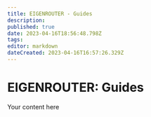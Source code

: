 ```yaml
---
title: EIGENROUTER - Guides
description: 
published: true
date: 2023-04-16T18:56:48.798Z
tags: 
editor: markdown
dateCreated: 2023-04-16T16:57:26.329Z
---
```


# EIGENROUTER: Guides
Your content here